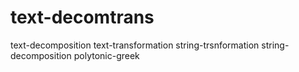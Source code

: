 # text-decomtrans
text-decomposition  text-transformation string-trsnformation string-decomposition polytonic-greek
